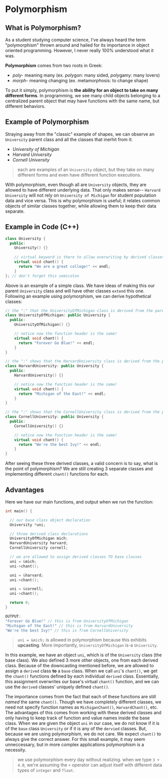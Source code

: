 # Polymorphism

## What is Polymorphism?
As a student studying computer science, I've always heard the term "polymorphism" thrown around and hailed for its importance in object oriented programming. However, I never really 100% understood what it was.   

**Polymorphism** comes from two roots in Greek:
- *poly-* meaning many (ex. *poly*gon: many sided, *poly*gamy: many lovers)
- *morph-* meaning changing (ex. meta*morph*osis: to change shape)

To put it simply, polymorphism is **the ability for an object to take on many different forms**. In programming, we see many child objects belonging to a centralized parent object that may have functions with the same name, but different behaviors. 

## Example of Polymorphism
Straying away from the "classic" example of shapes, we can observe an `University` parent class and all the classes that inerhit from it:
- *University of Michigan*
- *Harvard University*
- *Cornell University*
> each are examples of an `University` object, but they take on many different forms and even have different function executions. 

With polymorphism, even though all are `University` objects, they are allowed to have different underlying data. That only makes sense-- `Harvard University` will not rely on `University of Michigan` for student population data and vice versa. This is why polymorphism is useful; it relates common objects of similar classes together, while allowing them to keep their data separate. 

## Example in Code (C++)
```cpp
class University {
  public:
    University() {}
      
    // virtual keyword is there to allow overwriting by derived classes
    virtual void chant() {
      return "We are a great college!" << endl;
    }
}; // don't forget this semicolon
```

Above is an example of a simple class. We have ideas of making this our parent `University` class and will have other classes `extend` this one. Following an example using polymorphism, we can derive hypothetical classes:

```cpp
// the ":" that the UniversityOfMichigan class is derived from the parent class University
class UniversityOfMichigan: public University {
  public:
    UniversityOfMichigan() {}

    // notice now the function header is the same!
    virtual void chant() {
      return "Forever Go Blue!" << endl;
    }
}

// the ":" shows that the HarvardUniversity class is derived from the parent class University
class HarvardUniversity: public University {
  public:
    HarvardUniversity() {}

    // notice now the function header is the same!
    virtual void chant() {
      return "Michigan of the East!" << endl;
    }
}

// the ":" shows that the CornellUniversity class is derived from the parent class University
class CornellUniversity: public University {
  public:
    CornellUniversity() {}

    // notice now the function header is the same!
    virtual void chant() {
      return "We're the best Ivy!" << endl;
    }
}
```
After seeing these three derived classes, a valid concern is to say, what is the point of polymorphism? We are still creating 3 separate classes and implementing different `chant()` functions for each. 

## Advantages 
Here we have our main functions, and output when we run the function:
```cpp
int main() {

  // our base class object declaration
  University *uni;

  // three derived class declarations
  UniversityOfMichigan mich;
  HarvardUniversity harvard;
  CornellUniversity cornell;

  // we are allowed to assign derived classes TO base classes 
  uni = &mich;
  uni->chant();

  uni = &harvard;
  uni->chant();

  uni = &cornell;
  uni->chant();

  return 0;
}

OUTPUT:
"Forever Go Blue!" // this is from UniversityOfMichigan
"Michigan of the East!" // this is from HarvardUniversity
"We're the best Ivy!" // this is from CornellUniversity 
```

> `uni = &mich;` is allowed in polymorphism because this exhibits **upcasting**. More importantly, `UniversityOfMichigan` is-a `University`.

In this example, we have an object `uni`, which is of the `University` class (the base class). We also defined 3 more other objects, one from each derived class. Because of the downcasting mentioned before, we are allowed to assign a `derived` class **to** a `base` class. When we call `uni`'s `chant()`, we get the `chant()` functions defined by each individual `derived` class. Essentially, this assignment overwrites our base's virtual `chant()` function, and we can use the `derived` classes' uniquely defined `chant()`.  

The importance comes from the fact that each of these functions are still *named* the same `chant()`. Though we have completely different classes, we need not specify function names as `MichiganChant()`, `HarvardChant()`, etc. The advantages of this comes from working with these derived classes and only having to keep track of function and value names inside the base class. When we are given the object `uni` in our case, we do not know if it is of the `base` class `University` or if it is any of the `dervied` classes. But, because we are using polymorphism, we do not care. We expect `chant()` to always give the correct answer. For this small example, it may seem unneccessary, but in more complex applications polymorphism is a necessity. 

> we use polymorphism every day without realizing. when we type `3 + 4.0`, we're assuming the `+` operator can adjust itself with different data types of `integer` and `float`. 